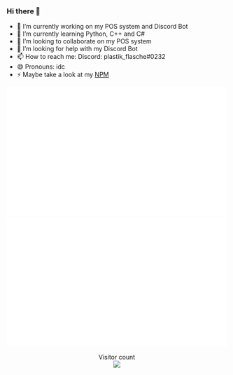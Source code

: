 ### Hi there 👋
- 🔭 I’m currently working on my POS system and Discord Bot
- 🌱 I’m currently learning Python, C++ and C#
- 👯 I’m looking to collaborate on my POS system
- 🤔 I’m looking for help with my Discord Bot
- 📫 How to reach me: Discord: plastik_flasche#0232
- 😄 Pronouns: idc
- ⚡ Maybe take a look at my [NPM](https://www.npmjs.com/~plastik_flasche)

![help me](https://raw.githubusercontent.com/plastik-flasche/github-stats/master/generated/languages.svg#gh-dark-mode-only)
![help me2](https://raw.githubusercontent.com/plastik-flasche/github-stats/master/generated/overview.svg#gh-dark-mode-only)

<p align="center"> 
  Visitor count<br>
  <img src="https://profile-counter.glitch.me/plastik-flasche/count.svg" />
</p>
